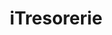 ---
title: iTresorerie
link: https://itresorerie.com
description: Web-based cash management and analysis platform for businesses.
---
